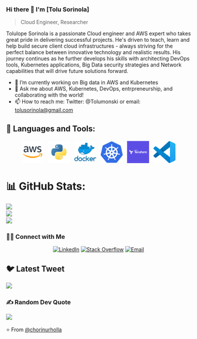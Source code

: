 ### Hi there 👋 I'm [Tolu Sorinola]
> Cloud Engineer, Researcher




<div>
 <p>
Tolulope Sorinola is a passionate Cloud engineer and AWS expert who takes great pride in delivering successful projects. He's driven to teach, learn and help build secure client cloud infrastructures - always striving for the perfect balance between innovative technology and realistic results. His journey continues as he further develops his skills with architecting DevOps tools, Kubernetes applications, Big Data security strategies and Network capabilities that will drive future solutions forward.
   
   
- 🔭 I’m currently working on Big data in AWS and Kubernetes 
- 💬 Ask me about AWS, Kubernetes, DevOps, entrpreneurship, and collaborating with the world!
- 📫 How to reach me: Twitter: @Tolumonski or email: tolusorinola@gmail.com

</p>
</div>

## 🧰 Languages and Tools:
<p align="center">
<img src="https://raw.githubusercontent.com/github/explore/80688e429a7d4ef2fca1e82350fe8e3517d3494d/topics/aws/aws.png" alt="AWS" height="60" style="vertical-align:top; margin:4px">
<img src="https://raw.githubusercontent.com/github/explore/80688e429a7d4ef2fca1e82350fe8e3517d3494d/topics/python/python.png" alt="Python" height="60" style="vertical-align:top; margin:4px">
<img src="https://raw.githubusercontent.com/github/explore/80688e429a7d4ef2fca1e82350fe8e3517d3494d/topics/docker/docker.png" alt="Docker" height="60" style="vertical-align:top; margin:4px">
<img src="https://raw.githubusercontent.com/github/explore/80688e429a7d4ef2fca1e82350fe8e3517d3494d/topics/kubernetes/kubernetes.png" alt="Kubernetes" height="60" style="vertical-align:top; margin:4px">
 <img src="https://raw.githubusercontent.com/github/explore/80688e429a7d4ef2fca1e82350fe8e3517d3494d/topics/terraform/terraform.png" alt="Terraform" height="60" style="vertical-align:top; margin:4px">
<img src="https://raw.githubusercontent.com/github/explore/80688e429a7d4ef2fca1e82350fe8e3517d3494d/topics/visual-studio-code/visual-studio-code.png" alt="VS Code" height="60" style="vertical-align:top; margin:4px">
</p>


# 📊 GitHub Stats:
![](https://github-readme-stats.vercel.app/api?username=chorinurholla&theme=jolly&hide_border=false&include_all_commits=false&count_private=false)<br/>
![](https://github-readme-streak-stats.herokuapp.com/?user=chorinurholla&theme=jolly&hide_border=false)<br/>
![](https://github-readme-stats.vercel.app/api/top-langs/?username=chorinurholla&theme=jolly&hide_border=false&include_all_commits=false&count_private=false&layout=compact)

<h3> 🤝🏻 Connect with Me </h3>

<p align="center">
<a href="https://www.linkedin.com/in/sorinolatolu/" target="_blank"><img alt="LinkedIn" src="https://img.shields.io/badge/LinkedIn-@sorinolatolu-blue?style=flat&logo=linkedin"></a>
<a href="https://twitter.com/tolumonski" target="_blank"><img alt="Stack Overflow" src="https://img.shields.io/twitter/follow/tolumonski?style=social"></a>
<a href="mailto:tolusorinola@gmail.com"><img alt="Email" src="https://img.shields.io/badge/Email-tolusorinola@gmail.com-blue?style=flat&logo=gmail"></a>

## 🐦 Latest Tweet
[![](https://gtce.itsvg.in/api?username=tolumonski)](https://github.com/VishwaGauravIn/github-twitter-card-embed)

### ✍️ Random Dev Quote
![](https://quotes-github-readme.vercel.app/api?type=horizontal&theme=tokyonight)
</p>


⭐️ From [@chorinurholla](https://github.com/chorinurholla)
